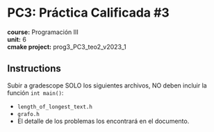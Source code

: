 # PC3: Práctica Calificada #3
**course:** Programación III  
**unit:** 6  
**cmake project:** prog3_PC3_teo2_v2023_1
## Instructions
Subir a gradescope SOLO los siguientes archivos, NO deben incluir la función `int main()`:
- `length_of_longest_text.h`
- `grafo.h`
- El detalle de los problemas los encontrará en el documento.
